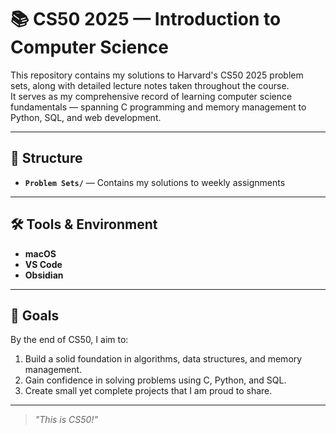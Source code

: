 # 📚 CS50 2025 — Introduction to Computer Science

This repository contains my solutions to Harvard's CS50 2025 problem sets, along with detailed lecture notes taken throughout the course.  
It serves as my comprehensive record of learning computer science fundamentals — spanning C programming and memory management to Python, SQL, and web development.

---

## 📂 Structure

- **`Problem Sets/`** — Contains my solutions to weekly assignments

---

## 🛠 Tools & Environment

- **macOS**  
- **VS Code**  
- **Obsidian**

---

## 🚀 Goals

By the end of CS50, I aim to:  
1. Build a solid foundation in algorithms, data structures, and memory management.  
2. Gain confidence in solving problems using C, Python, and SQL.  
3. Create small yet complete projects that I am proud to share.

---

> _"This is CS50!"_